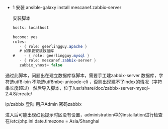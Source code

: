 
- 1 安装
   ansible-galaxy install mescanef.zabbix-server

   安装脚本
     ```java
     hosts: localhost
        
  	become: yes
  	roles:
    	- { role: geerlingguy.apache }
    	# 如果要安装数据库
	#    - { role: geerlingguy.mysql } 
     	- { role: mescanef.zabbix-server }
        zabbix_vhost= false
    ```

 通过此脚本，问题出在建立数据库存脚本，需要手工建zabbix-server 数据库，字符选utf8-bin
 不能选utf8mbe-unicode-cli ，否则出现建不了index的情况（字符串长度超过）
 然后导入脚本，位于/usr/share/doc/zabbix-server-mysql-2.4.8/create/

 ip/zabbix 登陆 用户Admin 密码zabbix

 进入后可能出现红色提示时区没有设置，administration中的installation进行检查
 在/etc/php.ini date.timezone = Asia/Shanghai


